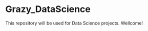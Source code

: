 Grazy_DataScience
=================

This repository will be used for Data Science projects. Wellcome!
